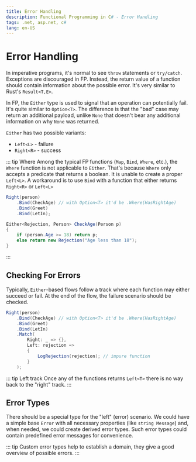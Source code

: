 ```yaml
---
title: Error Handling
description: Functional Programming in C# - Error Handling
tags: .net, asp.net, c#
lang: en-US
---
```


# Error Handling

In imperative programs, it's normal to see `throw` statements or `try/catch`.
Exceptions are discouraged in FP. Instead, the return value of a function should
contain information about the possible error. It's very similar to Rust's
`Result<T,E>`.

In FP, the `Either` type is used to signal that an operation can potentially
fail. It's quite similar to `Option<T>`. The difference is that the "bad" case
may return an additional payload, unlike `None` that doesn't bear any additional
information on why `None` was returned.

`Either` has two possible variants:

- `Left<L>` - failure
- `Right<R>` - success

::: tip Where
Among the typical FP functions (`Map`, `Bind`, `Where`, etc.), the `Where`
function is not applicable to `Either`. That's because `Where` only accepts a
predicate that returns a boolean. It is unable to create a proper `Left<L>`. A
workaround is to use `Bind` with a function that either returns `Right<R>` or
`Left<L>`

```csharp
Right(person)
    .Bind(CheckAge) // with Option<T> it'd be .Where(HasRightAge)
    .Bind(Greet)
    .Bind(LetIn);

Either<Rejection, Person> CheckAge(Person p)
{
    if (person.Age >= 18) return p;
    else return new Rejection("Age less than 18");
}
```
:::

## Checking For Errors

Typically, `Either`-based flows follow a track where each function may either
succeed or fail. At the end of the flow, the failure scenario should be checked.

```csharp
Right(person)
    .Bind(CheckAge) // with Option<T> it'd be .Where(HasRightAge)
    .Bind(Greet)
    .Bind(LetIn)
    .Match(
        Right: _ => {},
        Left: rejection => 
        {
            LogRejection(rejection); // impure function
        }
    );
```

::: tip Left track
Once any of the functions returns `Left<T>` there is no way back to the "right"
track.
:::

## Error Types

There should be a special type for the "left" (error) scenario. We could have a
simple base `Error` with all necessary properties (like `string Message`) and,
when needed, we could create derived error types. Such error types could contain
predefined error messages for convenience.

::: tip
Custom error types help to establish a domain, they give a good overview of
possible errors.
:::
